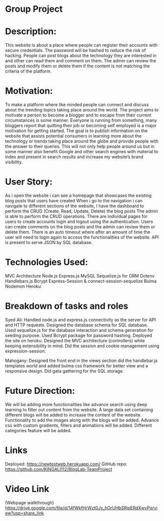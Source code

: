 # Group Project

# Description:
This website is about a place where people can register their accounts with secure credentials. The password will be hashed to reduce the risk of hacking. People can post blogs about the technology they are interested in and other can read them and comment on them. The admin can review the posts and modify them or delete them if the content is not matching the criteria of the platform. 

 # Motivation:
 To make a platform where like minded people can connect and discuss about the trending topics taking place around the world. The project aims to  motivate a person to become a blogger and to escape from their current circumstances is some manner. Everyone is running from something, many bloggers report that quitting their job or becoming self employed is a major motivation for getting started. The goal is to publish information on the website that assists potential consumers in learning more about the technology or trends taking place around the globe and provide people with the answer to their queries. This will not only help people around us but in some manner also benefit Google and other search engines with material to index and present in search results and increase my website’s brand visibility.


 # User Story:
 As i open the website i can see a homepage that showcases the existing blog posts that users have created
When i go to the navigation i can navigate to different sections of the website, 
I have the dashboard to perform the CRUD (Create, Read, Update, Delete) the blog posts 
The admin is able to perform the CRUD operations.
There are individual pages for users to create accounts login and logout using the authentication.
Users can create comments on the blog posts and the admin can review them or delete them.
There is an auto timeout where after an amount of time the user will need to login again to access the functionalities of the website.
API is present to serve JSON by SQL database.


# Technologies Used:
MVC Architecture
Node.js
Express.js
MySQL
Sequelize.js for ORM
Dotenv
Handlebars.js
Bcrypt
Express-Session & connect-session-sequelize
Bulma
Nodemon
Heroku



# Breakdown of tasks and roles

Syed Ali: Handled node.js and express.js connectivity as the server for API and HTTP requests. Designed the database schema for SQL database. Used sequelize.js for the database interaction and schema generation for seeding purpose. Used  Bcrypt package for password hashing. Deployed the site on heroku. Designed the MVC architecture (controllers) while keeping extensibility in mind. Did the session and cookie management using expression-session.

Mahogany: Designed the front end in the views section did the handlebar.js templates world and added bulma css framework for better view and a responsive design. Did gata gathering for the SQL storage.


# Future Direction:
We will be adding more functionalities like advance search using deep learning to filter out content from the website. 
A large data set containing different blogs will be added to increase the content of the website.
Functionality to add the images along with the blogs will be added.
Advance css with custom gradients, filters and animations will be added.
Different categories feature will be added.
 


# Links
Deployed: https://newtestweb.herokuapp.com/
GitHub repo: https://github.com/KINGALI112/BlogLab-TeamProject
# Video Link
(Webpage walkthrough) https://drive.google.com/file/d/14fWkfHrWzt0Jy_hOrUHbSRipERdXwvPq/view?usp=share_link 
